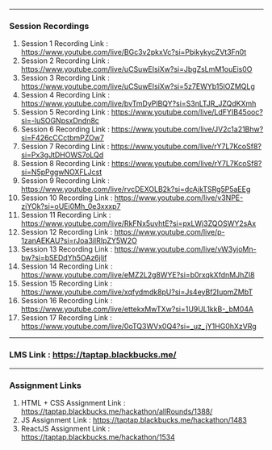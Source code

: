 ----------------------------------------------------
### Session Recordings
1. Session 1 Recording Link : https://www.youtube.com/live/BGc3v2pkxVc?si=PbikykycZVt3Fn0t
2. Session 2 Recording Link : https://www.youtube.com/live/uCSuwEIsiXw?si=JbgZsLmM1ouEis0O
3. Session 3 Recording Link : https://www.youtube.com/live/uCSuwEIsiXw?si=5z7EWYb15lOZMQLg
4. Session 4 Recording Link : https://www.youtube.com/live/bvTmDyPlBQY?si=S3nLTJR_JZQdKXmh
5. Session 5 Recording Link : https://www.youtube.com/live/LdFYIB45ooc?si=-luSOGNpsxDndn8c
6. Session 6 Recording Link : https://www.youtube.com/live/JV2c1a21Bhw?si=F426cCCctbmPZOw7
7. Session 7 Recording Link : https://www.youtube.com/live/rY7L7KcoSf8?si=Px3gJtDHOWS7oLQd
8. Session 8 Recording Link : https://www.youtube.com/live/rY7L7KcoSf8?si=N5pPggwNOXFLJcst
9. Session 9 Recording Link : https://www.youtube.com/live/rvcDEXOLB2k?si=dcAjkTSRg5P5aEEg
10. Session 10 Recording Link : https://www.youtube.com/live/v3NPE-ziYOk?si=oUEi0Mh_0e3xxxp7
11. Session 11 Recording Link : https://www.youtube.com/live/RkFNx5uvhtE?si=pxLWj3ZQOSWY2sAx
12. Session 12 Recording Link : https://www.youtube.com/live/p-1zanAEKAU?si=rJoa3ilRIpZY5W2O
13. Session 13 Recording Link : https://www.youtube.com/live/vW3yjoMn-bw?si=bSEDdYh5OAz6jIif
14. Session 14 Recording Link : https://www.youtube.com/live/eMZ2L2g8WYE?si=b0rxqkXfdnMJhZI8
15. Session 15 Recording Link : https://www.youtube.com/live/xqfydmdk8pU?si=Js4eyBf2IupmZMbT
16. Session 16 Recording Link : https://www.youtube.com/live/ettekxMwTXw?si=1U9UL1kkB-_bM04A
17. Session 17 Recording Link : https://www.youtube.com/live/0oTQ3WVx0Q4?si=_uz_jY1HG0hXzVRg

----------------------------------------------------
### LMS Link : https://taptap.blackbucks.me/
----------------------------------------------------

### Assignment Links
1. HTML + CSS Assignment Link : https://taptap.blackbucks.me/hackathon/allRounds/1388/
2. JS Assignment Link : https://taptap.blackbucks.me/hackathon/1483
3. ReactJS Assignment Link : https://taptap.blackbucks.me/hackathon/1534
